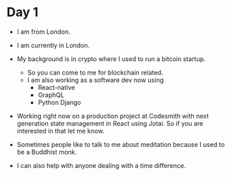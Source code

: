 # Day 1

- I am from London.
- I am currently in London.

- My background is in crypto where I used to run a bitcoin startup.
  - So you can come to me for blockchain related.
  - I am also working as a software dev now using
    - React-native
    - GraphQL
    - Python Django

- Working right now on a production project at Codesmith with next generation state management in React using Jotai. So if you are interested in that let me know.

- Sometimes people like to talk to me about meditation because I used to be a Buddhist monk.

- I can also help with anyone dealing with a time difference.
